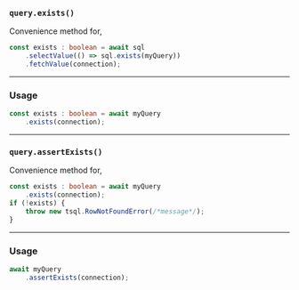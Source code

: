 ### `query.exists()`

Convenience method for,
```ts
const exists : boolean = await sql
    .selectValue(() => sql.exists(myQuery))
    .fetchValue(connection);
```

-----

### Usage

```ts
const exists : boolean = await myQuery
    .exists(connection);
```

-----

### `query.assertExists()`

Convenience method for,
```ts
const exists : boolean = await myQuery
    .exists(connection);
if (!exists) {
    throw new tsql.RowNotFoundError(/*message*/);
}
```

-----

### Usage

```ts
await myQuery
    .assertExists(connection);
```